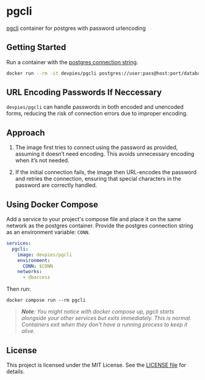 # pgcli

[pgcli](http://pgcli.com/) container for postgres with password urlencoding

## Getting Started

Run a container with the [postgres connection string](https://www.postgresql.org/docs/current/libpq-connect.html#LIBPQ-CONNSTRING-URIS).

```bash
docker run --rm -it devpies/pgcli postgres://user:pass@host:port/database
```

## URL Encoding Passwords If Neccessary 

`devpies/pgcli` can handle passwords in both encoded and unencoded forms, reducing the risk of connection errors due to improper encoding.

## Approach
1. The image first tries to connect using the password as provided, assuming it doesn’t need encoding. This avoids unnecessary encoding when it’s not needed. 

2. If the initial connection fails, the image then URL-encodes the password and retries the connection, ensuring that special characters in the password are correctly handled.

## Using Docker Compose

Add a service to your project's compose file and place it on the same network as the postgres container. Provide the postgres connection string as an environment variable: `CONN`.

```yaml
services:
  pgcli:
    image: devpies/pgcli
    environment:
      CONN: $CONN
    networks:
      - dbaccess
```
Then run:
```
docker compose run --rm pgcli
```

>_**Note**: You might notice with docker compose up, pgcli starts alongside your other services but exits immediately. This is normal. Containers exit when they don't have a running process to keep it alive._


## License
This project is licensed under the MIT License. See the [LICENSE file](./LICENSE) for details.
